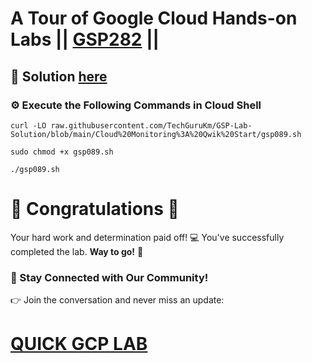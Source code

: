 # A Tour of Google Cloud Hands-on Labs || [GSP282](https://www.cloudskillsboost.google/focuses/2794?parent=catalog) ||

## 🔑 Solution [here](https://youtu.be/)

### ⚙️ Execute the Following Commands in Cloud Shell


```
curl -LO raw.githubusercontent.com/TechGuruKm/GSP-Lab-Solution/blob/main/Cloud%20Monitoring%3A%20Qwik%20Start/gsp089.sh

sudo chmod +x gsp089.sh

./gsp089.sh
```
# 🎉 Congratulations 🎉 

Your hard work and determination paid off! 💻
You've successfully completed the lab. **Way to go!** 🚀

### 💬 Stay Connected with Our Community!

👉 Join the conversation and never miss an update:

# [QUICK GCP LAB](https://www.youtube.com/@techgurukm)

